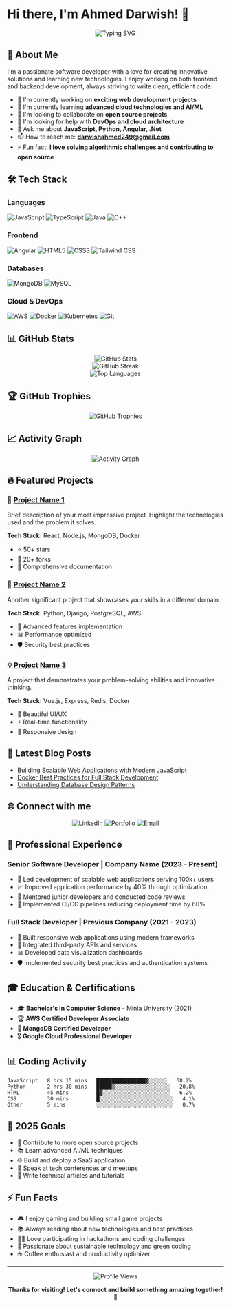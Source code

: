 # Hi there, I'm Ahmed Darwish! 👋

<div align="center">
  <img src="https://readme-typing-svg.herokuapp.com?font=Fira+Code&pause=1000&color=2196F3&center=true&vCenter=true&width=435&lines=Software+Developer;Full+Stack+Engineer;Problem+Solver;Always+Learning" alt="Typing SVG" />
</div>

## 🚀 About Me

I'm a passionate software developer with a love for creating innovative solutions and learning new technologies. I enjoy working on both frontend and backend development, always striving to write clean, efficient code.

- 🔭 I'm currently working on **exciting web development projects**
- 🌱 I'm currently learning **advanced cloud technologies and AI/ML**
- 👯 I'm looking to collaborate on **open source projects**
- 🤔 I'm looking for help with **DevOps and cloud architecture**
- 💬 Ask me about **JavaScript, Python, Angular, .Net**
- 📫 How to reach me: **darwishahmed249@gmail.com**
- ⚡ Fun fact: **I love solving algorithmic challenges and contributing to open source**

## 🛠️ Tech Stack

### Languages
![JavaScript](https://img.shields.io/badge/JavaScript-F7DF1E?style=for-the-badge&logo=javascript&logoColor=black)
![TypeScript](https://img.shields.io/badge/TypeScript-007ACC?style=for-the-badge&logo=typescript&logoColor=white)
![Java](https://img.shields.io/badge/Java-ED8B00?style=for-the-badge&logo=java&logoColor=white)
![C++](https://img.shields.io/badge/C++-00599C?style=for-the-badge&logo=c%2B%2B&logoColor=white)

### Frontend
![Angular](https://img.shields.io/badge/Angular-20232A?style=for-the-badge&logo=angular&logoColor=61DAFB)
![HTML5](https://img.shields.io/badge/HTML5-E34F26?style=for-the-badge&logo=html5&logoColor=white)
![CSS3](https://img.shields.io/badge/CSS3-1572B6?style=for-the-badge&logo=css3&logoColor=white)
![Tailwind CSS](https://img.shields.io/badge/Tailwind_CSS-38B2AC?style=for-the-badge&logo=tailwind-css&logoColor=white)


### Databases
![MongoDB](https://img.shields.io/badge/MongoDB-4EA94B?style=for-the-badge&logo=mongodb&logoColor=white)
![MySQL](https://img.shields.io/badge/MySQL-005C84?style=for-the-badge&logo=mysql&logoColor=white)

### Cloud & DevOps
![AWS](https://img.shields.io/badge/AWS-232F3E?style=for-the-badge&logo=amazon-aws&logoColor=white)
![Docker](https://img.shields.io/badge/Docker-2496ED?style=for-the-badge&logo=docker&logoColor=white)
![Kubernetes](https://img.shields.io/badge/Kubernetes-326CE5?style=for-the-badge&logo=kubernetes&logoColor=white)
![Git](https://img.shields.io/badge/Git-F05032?style=for-the-badge&logo=git&logoColor=white)

## 📊 GitHub Stats

<div align="center">
  <img src="https://github-readme-stats.vercel.app/api?username=Ahmed97Darwish&show_icons=true&theme=radical&hide_border=true&count_private=true" alt="GitHub Stats" />
</div>

<div align="center">
  <img src="https://github-readme-streak-stats.herokuapp.com/?user=Ahmed97Darwish&theme=radical&hide_border=true" alt="GitHub Streak" />
</div>

<div align="center">
  <img src="https://github-readme-stats.vercel.app/api/top-langs/?username=Ahmed97Darwish&layout=compact&theme=radical&hide_border=true" alt="Top Languages" />
</div>

## 🏆 GitHub Trophies
<div align="center">
  <img src="https://github-profile-trophy.vercel.app/?username=Ahmed97Darwish&theme=radical&no-frame=true&no-bg=false&margin-w=4" alt="GitHub Trophies" />
</div>

## 📈 Activity Graph
<div align="center">
  <img src="https://github-readme-activity-graph.vercel.app/graph?username=Ahmed97Darwish&theme=react-dark&hide_border=true" alt="Activity Graph" />
</div>

## 🔥 Featured Projects

### 🌟 [Project Name 1](https://github.com/Ahmed97Darwish/project1)
Brief description of your most impressive project. Highlight the technologies used and the problem it solves.

**Tech Stack:** React, Node.js, MongoDB, Docker
- ⭐ 50+ stars
- 🍴 20+ forks
- 📝 Comprehensive documentation

### 🚀 [Project Name 2](https://github.com/Ahmed97Darwish/project2)
Another significant project that showcases your skills in a different domain.

**Tech Stack:** Python, Django, PostgreSQL, AWS
- 🔧 Advanced features implementation
- 📊 Performance optimized
- 🛡️ Security best practices

### 💡 [Project Name 3](https://github.com/Ahmed97Darwish/project3)
A project that demonstrates your problem-solving abilities and innovative thinking.

**Tech Stack:** Vue.js, Express, Redis, Docker
- 🎨 Beautiful UI/UX
- ⚡ Real-time functionality
- 📱 Responsive design

## 📝 Latest Blog Posts
<!-- BLOG-POST-LIST:START -->
- [Building Scalable Web Applications with Modern JavaScript](https://your-blog.com/scalable-web-apps)
- [Docker Best Practices for Full Stack Development](https://your-blog.com/docker-best-practices)
- [Understanding Database Design Patterns](https://your-blog.com/database-patterns)
<!-- BLOG-POST-LIST:END -->

## 🌐 Connect with me

<div align="center">
  <a href="https://linkedin.com/in/ahmed-darwish-3602a2377/">
    <img src="https://img.shields.io/badge/LinkedIn-0077B5?style=for-the-badge&logo=linkedin&logoColor=white" alt="LinkedIn" />
  </a>
  <a href="https://your-portfolio.com">
    <img src="https://img.shields.io/badge/Portfolio-FF5722?style=for-the-badge&logo=todoist&logoColor=white" alt="Portfolio" />
  </a>
  <a href="mailto:darwishahmed249@gmail.com">
    <img src="https://img.shields.io/badge/Email-D14836?style=for-the-badge&logo=gmail&logoColor=white" alt="Email" />
  </a>
</div>

## 💼 Professional Experience

### Senior Software Developer | Company Name (2023 - Present)
- 🔧 Led development of scalable web applications serving 100k+ users
- 📈 Improved application performance by 40% through optimization
- 👥 Mentored junior developers and conducted code reviews
- 🚀 Implemented CI/CD pipelines reducing deployment time by 60%

### Full Stack Developer | Previous Company (2021 - 2023)
- 🌟 Built responsive web applications using modern frameworks
- 🔄 Integrated third-party APIs and services
- 📊 Developed data visualization dashboards
- 🛡️ Implemented security best practices and authentication systems

## 🎓 Education & Certifications

- 🎓 **Bachelor's in Computer Science** - Minia University (2021)
- 🏆 **AWS Certified Developer Associate**
- 📜 **MongoDB Certified Developer**
- 🎖️ **Google Cloud Professional Developer**

## 📊 Coding Activity

<!--START_SECTION:waka-->
```text
JavaScript   8 hrs 15 mins   ████████████████▓░░░░░░   68.2%
Python       2 hrs 30 mins   █████▒░░░░░░░░░░░░░░░░░░   20.8%
HTML         45 mins         █▓░░░░░░░░░░░░░░░░░░░░░░   6.2%
CSS          30 mins         █░░░░░░░░░░░░░░░░░░░░░░░░   4.1%
Other        5 mins          ░░░░░░░░░░░░░░░░░░░░░░░░░   0.7%
```
<!--END_SECTION:waka-->

## 🎯 2025 Goals

- 🚀 Contribute to more open source projects
- 📚 Learn advanced AI/ML techniques
- 🌐 Build and deploy a SaaS application
- 👥 Speak at tech conferences and meetups
- 📝 Write technical articles and tutorials

## ⚡ Fun Facts

- 🎮 I enjoy gaming and building small game projects
- 📚 Always reading about new technologies and best practices
- 🏃‍♂️ Love participating in hackathons and coding challenges
- 🌱 Passionate about sustainable technology and green coding
- ☕ Coffee enthusiast and productivity optimizer

---

<div align="center">
  <img src="https://komarev.com/ghpvc/?username=Ahmed97Darwish&label=Profile%20views&color=0e75b6&style=flat" alt="Profile Views" />
  
  **Thanks for visiting! Let's connect and build something amazing together! 🚀**
</div>
